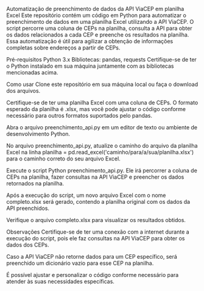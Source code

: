 Automatização de preenchimento de dados da API ViaCEP em planilha Excel
Este repositório contém um código em Python para automatizar o preenchimento de dados em uma planilha Excel utilizando a API ViaCEP. O script percorre uma coluna de CEPs na planilha, consulta a API para obter os dados relacionados a cada CEP e preenche os resultados na planilha. Essa automatização é útil para agilizar a obtenção de informações completas sobre endereços a partir de CEPs.

Pré-requisitos
Python 3.x
Bibliotecas: pandas, requests
Certifique-se de ter o Python instalado em sua máquina juntamente com as bibliotecas mencionadas acima.

Como usar
Clone este repositório em sua máquina local ou faça o download dos arquivos.

Certifique-se de ter uma planilha Excel com uma coluna de CEPs. O formato esperado da planilha é .xlsx, mas você pode ajustar o código conforme necessário para outros formatos suportados pelo pandas.

Abra o arquivo preenchimento_api.py em um editor de texto ou ambiente de desenvolvimento Python.

No arquivo preenchimento_api.py, atualize o caminho do arquivo da planilha Excel na linha planilha = pd.read_excel('caminho/para/a/sua/planilha.xlsx') para o caminho correto do seu arquivo Excel.

Execute o script Python preenchimento_api.py. Ele irá percorrer a coluna de CEPs na planilha, fazer consultas na API ViaCEP e preencher os dados retornados na planilha.

Após a execução do script, um novo arquivo Excel com o nome completo.xlsx será gerado, contendo a planilha original com os dados da API preenchidos.

Verifique o arquivo completo.xlsx para visualizar os resultados obtidos.

Observações
Certifique-se de ter uma conexão com a internet durante a execução do script, pois ele faz consultas na API ViaCEP para obter os dados dos CEPs.

Caso a API ViaCEP não retorne dados para um CEP específico, será preenchido um dicionário vazio para esse CEP na planilha.

É possível ajustar e personalizar o código conforme necessário para atender às suas necessidades específicas.
